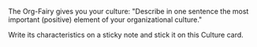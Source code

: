 The Org-Fairy gives you your culture: &quot;Describe in one sentence the most important (positive) element of your organizational culture.&quot;

Write its characteristics on a sticky note and stick it on this Culture card.
